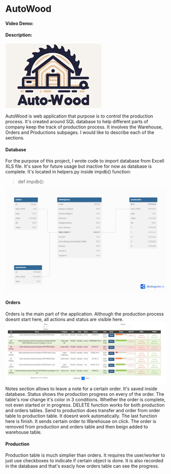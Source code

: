 # AutoWood
#### Video Demo:  <URL HERE>
#### Description:

![](https://github.com/advdylan/my_projects/blob/main/login.jpg)

AutoWood is web application that purpose is to control the production process. It's created around SQL database to help different parts of company keep the track of production process. It involves the Warehouse, Orders and Productions subpages.
I would like to describe each of the sections.

#### Database

For the purpose of this project, I wrote code to import database from Excell XLS file. It's save for future usage but inactive for now as database is complete. It's located in helpers.py inside impdb() function:

>def impdb():

![Database](https://github.com/advdylan/my_projects/blob/main/database_diagram.png)



#### Orders

Orders is the main part of the application. Although the production process doesnt start here, all actions and status are visible here. 
![Orders table](https://github.com/advdylan/my_projects/blob/main/orders.jpg)
Notes section allows to leave a note for a certain order. It's saved inside database. Status shows the production progress on every of the order. The table's row change it's color in 3 conditions. Whether the order is complete, not even started or in progress. DELETE function works for both production and orders tables. Send to production does transfer and order from order table to production table. It doesnt work automatically. The last function here is finish. It sends certain order to Warehouse on click. The order is removed from production and orders table and then beign added to warehouse table. 


#### Production

Production table is much simplier than orders. It requires the user/worker to just use checkboxes to indicate if certain object is done. It is also recorded in the database and that's exacly how orders table can see the progress. 

 

